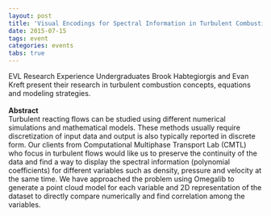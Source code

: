```yaml
---
layout: post
title: 'Visual Encodings for Spectral Information in Turbulent Combustion Simulation Datasets, in an Immersive Environment'
date: 2015-07-15
tags: event
categories: events
tabs: true
---
```


EVL Research Experience Undergraduates Brook Habtegiorgis and Evan Kreft present their research in turbulent combustion concepts, equations and modeling strategies.<br><br>
<strong>Abstract</strong><br>
Turbulent reacting flows can be studied using different numerical simulations and  mathematical models. These methods usually require discretization of input data and output is also typically reported in discrete form. Our clients from Computational Multiphase Transport Lab (CMTL) who focus in turbulent flows would like us to preserve the continuity of the data and find a way to display the spectral information (polynomial coefficients) for different variables such as density, pressure and velocity at the same time. We have approached the problem using Omegalib to generate a point cloud model for each variable and 2D representation of the dataset to directly compare numerically and find correlation among the variables.